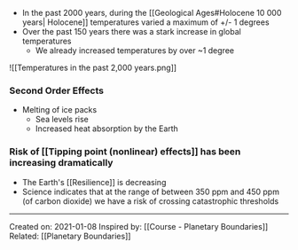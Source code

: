 - In the past 2000 years, during the [[Geological Ages#Holocene 10 000 years| Holocene]] temperatures varied a maximum of +/- 1 degrees
- Over the past 150 years there was a stark increase in global temperatures
	- We already increased temperatures by over ~1 degree 

![[Temperatures in the past 2,000 years.png]]

### Second Order Effects
- Melting of ice packs
	- Sea levels rise
	- Increased heat absorption by the Earth


### Risk of [[Tipping point (nonlinear) effects]] has been increasing dramatically
- The Earth's [[Resilience]] is decreasing
- Science indicates that at the range of between 350 ppm and 450 ppm (of carbon dioxide) we have a risk of crossing catastrophic thresholds


-------------------
Created on: 2021-01-08
Inspired by: [[Course - Planetary Boundaries]]
Related: [[Planetary Boundaries]]